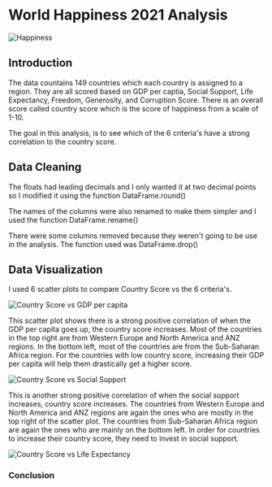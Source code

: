 # World Happiness 2021 Analysis

![Happiness](https://user-images.githubusercontent.com/60836219/148882932-28fb6663-a1ea-4470-8feb-f97acbdbf652.jpeg)

## Introduction

The data countains 149 countries which each country is assigned to a region. They are all scored based on GDP per captia, Social Support, Life Expectancy, Freedom, Generosity, and Corruption Score. There is an overall score called country score which is the score of happiness from a scale of 1-10.

The goal in this analysis, is to see which of the 6 criteria's have a strong correlation to the country score.

## Data Cleaning

The floats had leading decimals and I only wanted it at two decimal points so I modified it using the function DataFrame.round()

The names of the columns were also renamed to make them simpler and I used the function DataFrame.rename()

There were some columns removed because they weren't going to be use in the analysis. The function used was DataFrame.drop()

## Data Visualization

I used 6 scatter plots to compare Country Score vs the 6 criteria's. 

![Country Score vs GDP per capita](https://user-images.githubusercontent.com/60836219/149058897-184c59f2-1589-43ce-ab85-cb4d4391e6d8.png)

This scatter plot shows there is a strong positive correlation of when the GDP per capita goes up, the country score increases. Most of the countries in the top right are from Western Europe and North America and ANZ regions. In the bottom left, most of the countries are from the Sub-Saharan Africa region. For the countries with low country score, increasing their GDP per capita will help them drastically get a higher score.

![Country Score vs Social Support](https://user-images.githubusercontent.com/60836219/149060004-416c1cec-00ee-4a6c-8933-397735a6f12f.png)

This is another strong positive correlation of when the social support increases, country score increases. The countries from Western Europe and North America and ANZ regions are again the ones who are mostly in the top right of the scatter plot. The countries from Sub-Saharan Africa region are again the ones who are mainly on the bottom left. In order for countries to increase their country score, they need to invest in social support.


![Country Score vs Life Expectancy](https://user-images.githubusercontent.com/60836219/149060896-9e1fa978-42db-42e2-9b42-2b424669d2e1.png)


### Conclusion

